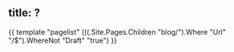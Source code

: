 title: ?
----

{{ template "pagelist" (((.Site.Pages.Children "blog/").Where "Url" "/$").WhereNot "Draft" "true") }}
